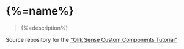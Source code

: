 # {%=name%}

> {%=description%}

Source repository for the ["Qlik Sense Custom Components Tutorial"](http://qliksite.io/tutorial/qliksense-custom-components)
